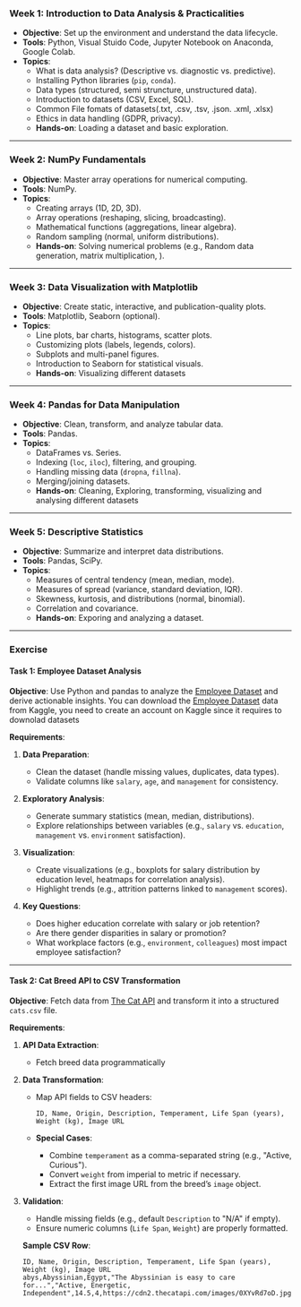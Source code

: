 ### **Week 1: Introduction to Data Analysis & Practicalities**  

- **Objective**: Set up the environment and understand the data lifecycle.  
- **Tools**: Python, Visual Stuido Code, Jupyter Notebook on Anaconda, Google Colab.  
- **Topics**:  
  - What is data analysis? (Descriptive vs. diagnostic vs. predictive).  
  - Installing Python libraries (`pip`, `conda`).  
  - Data types (structured, semi struncture, unstructured data).  
  - Introduction to datasets (CSV, Excel, SQL).  
  - Common File fomats of datasets(.txt, .csv, .tsv, .json. .xml, .xlsx)
  - Ethics in data handling (GDPR, privacy).  
  - **Hands-on**: Loading a dataset and basic exploration.

---

### **Week 2: NumPy Fundamentals**  

- **Objective**: Master array operations for numerical computing.  
- **Tools**: NumPy.  
- **Topics**:  
  - Creating arrays (1D, 2D, 3D).  
  - Array operations (reshaping, slicing, broadcasting).  
  - Mathematical functions (aggregations, linear algebra).  
  - Random sampling (normal, uniform distributions).  
  - **Hands-on**: Solving numerical problems (e.g., Random data generation, matrix multiplication, ).

---

### **Week 3: Data Visualization with Matplotlib**  

- **Objective**: Create static, interactive, and publication-quality plots.  
- **Tools**: Matplotlib, Seaborn (optional).  
- **Topics**:  
  - Line plots, bar charts, histograms, scatter plots.  
  - Customizing plots (labels, legends, colors).  
  - Subplots and multi-panel figures.  
  - Introduction to Seaborn for statistical visuals.  
  - **Hands-on**: Visualizing different datasets

---

### **Week 4: Pandas for Data Manipulation**  

- **Objective**: Clean, transform, and analyze tabular data.  
- **Tools**: Pandas.  
- **Topics**:  
  - DataFrames vs. Series.  
  - Indexing (`loc`, `iloc`), filtering, and grouping.  
  - Handling missing data (`dropna`, `fillna`).  
  - Merging/joining datasets.  
  - **Hands-on**: Cleaning, Exploring, transforming, visualizing and  analysing different datasets

---

### **Week 5: Descriptive Statistics**  

- **Objective**: Summarize and interpret data distributions.  
- **Tools**: Pandas, SciPy.  
- **Topics**:  
  - Measures of central tendency (mean, median, mode).  
  - Measures of spread (variance, standard deviation, IQR).  
  - Skewness, kurtosis, and distributions (normal, binomial).  
  - Correlation and covariance.  
  - **Hands-on**: Exporing and analyzing a dataset.

---

### Exercise

#### **Task 1: Employee Dataset Analysis**  

**Objective**: Use Python and pandas to analyze the [Employee Dataset](https://www.kaggle.com/datasets/tawfikelmetwally/employee-dataset) and derive actionable insights.  You can download the [Employee Dataset](https://www.kaggle.com/datasets/tawfikelmetwally/employee-dataset) data from Kaggle, you need to create an account on Kaggle since it requires to  downolad datasets

**Requirements**:  

1. **Data Preparation**:  
   - Clean the dataset (handle missing values, duplicates, data types).  
   - Validate columns like `salary`, `age`, and `management` for consistency.  

2. **Exploratory Analysis**:  
   - Generate summary statistics (mean, median, distributions).  
   - Explore relationships between variables (e.g., `salary` vs. `education`, `management` vs. `environment` satisfaction).  

3. **Visualization**:  
   - Create visualizations (e.g., boxplots for salary distribution by education level, heatmaps for correlation analysis).  
   - Highlight trends (e.g., attrition patterns linked to `management` scores).  

4. **Key Questions**:  
   - Does higher education correlate with salary or job retention?  
   - Are there gender disparities in salary or promotion?  
   - What workplace factors (e.g., `environment`, `colleagues`) most impact employee satisfaction?  

---

#### **Task 2: Cat Breed API to CSV Transformation**  

**Objective**: Fetch data from [The Cat API](https://api.thecatapi.com/v1/breeds) and transform it into a structured `cats.csv` file.  

**Requirements**:  

1. **API Data Extraction**:  
   - Fetch breed data programmatically

2. **Data Transformation**:  
   - Map API fields to CSV headers:  

     ```csv
     ID, Name, Origin, Description, Temperament, Life Span (years), Weight (kg), Image URL
     ```  

   - **Special Cases**:  
     - Combine `temperament` as a comma-separated string (e.g., "Active, Curious").  
     - Convert `weight` from imperial to metric if necessary.  
     - Extract the first image URL from the breed’s `image` object.  

3. **Validation**:  
   - Handle missing fields (e.g., default `Description` to "N/A" if empty).  
   - Ensure numeric columns (`Life Span`, `Weight`) are properly formatted.  

    **Sample CSV Row**:  

    ```csv
    ID, Name, Origin, Description, Temperament, Life Span (years), Weight (kg), Image URL
    abys,Abyssinian,Egypt,"The Abyssinian is easy to care for...","Active, Energetic, Independent",14.5,4,https://cdn2.thecatapi.com/images/0XYvRd7oD.jpg
    ```  
